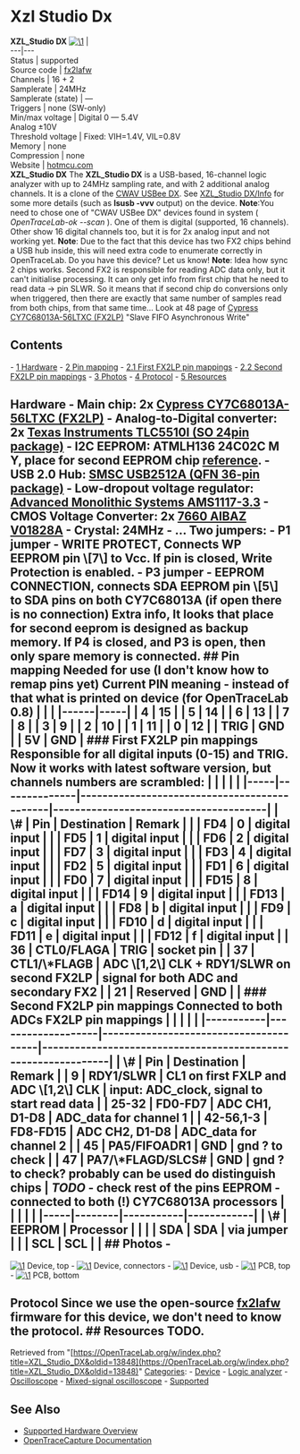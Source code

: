 # Xzl Studio Dx

**XZL_Studio DX** [![\1](../../assets/hardware/general/\2)](./File:Xzl_studio-dx_mugshot.png.html) |   
---|---  
Status | supported  
Source code | [fx2lafw](http://github.com/OpenTraceLab/?p=OpenTraceCapture.git;a=tree;f=src/hardware/fx2lafw)  
Channels | 16 + 2  
Samplerate | 24MHz  
Samplerate (state) | —  
Triggers | none (SW-only)  
Min/max voltage | Digital 0 — 5.4V  
Analog ±10V  
Threshold voltage | Fixed: VIH=1.4V, VIL=0.8V  
Memory | none  
Compression | none  
Website | [hotmcu.com](http://www.hotmcu.com/xzl-studio-dx-mixed-signal-oscilloscope-logic-analyzer-p-13.html)  
**XZL_Studio DX** The **XZL_Studio DX** is a USB-based, 16-channel logic analyzer with up to 24MHz sampling rate, and with 2 additional analog channels. It is a clone of the [CWAV USBee DX](https://OpenTraceLab.org/w/index.php?title=CWAV_USBee_DX&action=edit&redlink=1 "CWAV USBee DX \(page does not exist\)"). See [XZL_Studio DX/Info](XZL_Studio_DX/Info.html "XZL Studio DX/Info") for some more details (such as **lsusb -vvv** output) on the device. **Note**:You need to chose one of "CWAV USBee DX" devices found in system ( *OpenTraceLab-ok --scan* ). One of them is digital (supported, 16 channels). Other show 16 digital channels too, but it is for 2x analog input and not working yet. **Note**: Due to the fact that this device has two FX2 chips behind a USB hub inside, this will need extra code to enumerate correctly in OpenTraceLab. Do you have this device? Let us know! **Note**: Idea how sync 2 chips works. Second FX2 is responsible for reading ADC data only, but it can't initialise processing. It can only get info from first chip that he need to read data -\> pin SLWR. So it means that if second chip do conversions only when triggered, then there are exactly that same number of samples read from both chips, from that same time... Look at 48 page of [Cypress CY7C68013A-56LTXC (FX2LP)](http://www.cypress.com/?docID=45142#page=48) "Slave FIFO Asynchronous Write" 
## Contents 
\- [1 Hardware](XZL_Studio_DX.html#Hardware) \- [2 Pin mapping](XZL_Studio_DX.html#Pin_mapping) \- [2.1 First FX2LP pin mappings](XZL_Studio_DX.html#First_FX2LP_pin_mappings) \- [2.2 Second FX2LP pin mappings](XZL_Studio_DX.html#Second_FX2LP_pin_mappings) \- [3 Photos](XZL_Studio_DX.html#Photos) \- [4 Protocol](XZL_Studio_DX.html#Protocol) \- [5 Resources](XZL_Studio_DX.html#Resources) 
## Hardware \- **Main chip**: 2x [Cypress CY7C68013A-56LTXC (FX2LP)](http://www.cypress.com/?docID=45142) \- **Analog-to-Digital converter**: 2x [Texas Instruments TLC5510I (SO 24pin package)](http://www.ti.com/lit/ds/symlink/tlc5510.pdf) \- **I2C EEPROM**: ATMLH136 24C02C M Y, place for second EEPROM chip [reference](http://ww1.microchip.com/downloads/en/DeviceDoc/21202J.pdf). \- **USB 2.0 Hub**: [SMSC USB2512A (QFN 36-pin package)](http://www.mouser.com/catalog/specsheets/2512adb.pdf) \- **Low-dropout voltage regulator**: [Advanced Monolithic Systems AMS1117-3.3](http://www.advanced-monolithic.com/pdf/ds1117.pdf) \- **CMOS Voltage Converter**: 2x [7660 AIBAZ V01828A](https://www.ti.com/lit/ds/symlink/lmc7660.pdf) \- **Crystal**: 24MHz \- ... Two jumpers: \- **P1** jumper - WRITE PROTECT, Connects WP EEPROM pin \\[7\\] to Vcc. If pin is closed, Write Protection is enabled. \- **P3** jumper - EEPROM CONNECTION, connects SDA EEPROM pin \\[5\\] to SDA pins on both CY7C68013A (if open there is no connection) Extra info, It looks that place for second eeprom is designed as backup memory. If P4 is closed, and P3 is open, then only spare memory is connected. ## Pin mapping Needed for use (I don't know how to remap pins yet) Current PIN meaning - instead of that what is printed on device (for OpenTraceLab 0.8) | | | |------|-----| | 4 | 15 | | 5 | 14 | | 6 | 13 | | 7 | 8 | | 3 | 9 | | 2 | 10 | | 1 | 11 | | 0 | 12 | | TRIG | GND | | 5V | GND | ### First FX2LP pin mappings Responsible for all digital inputs (0-15) and TRIG. Now it works with latest software version, but channels numbers are scrambled: | | | | | |-----|--------------|---------------------------------------------|---------------------------------------| | \\# | Pin | Destination | Remark | | | FD4 | 0 | digital input | | | FD5 | 1 | digital input | | | FD6 | 2 | digital input | | | FD7 | 3 | digital input | | | FD3 | 4 | digital input | | | FD2 | 5 | digital input | | | FD1 | 6 | digital input | | | FD0 | 7 | digital input | | | FD15 | 8 | digital input | | | FD14 | 9 | digital input | | | FD13 | a | digital input | | | FD8 | b | digital input | | | FD9 | c | digital input | | | FD10 | d | digital input | | | FD11 | e | digital input | | | FD12 | f | digital input | | 36 | CTL0/FLAGA | TRIG | socket pin | | 37 | CTL1/\\*FLAGB | ADC \\[1,2\\] CLK + RDY1/SLWR on second FX2LP | signal for both ADC and secondary FX2 | | 21 | Reserved | GND | | ### Second FX2LP pin mappings Connected to both ADCs FX2LP pin mappings | | | | | |-----------|-------------------|---------------------------------------|---------------------------------------------------------------| | \\# | Pin | Destination | Remark | | 9 | RDY1/SLWR | CL1 on first FXLP and ADC \\[1,2\\] CLK | input: ADC_clock, signal to start read data | | 25-32 | FD0-FD7 | ADC CH1, D1-D8 | ADC_data for channel 1 | | 42-56,1-3 | FD8-FD15 | ADC CH2, D1-D8 | ADC_data for channel 2 | | 45 | PA5/FIFOADR1 | GND | gnd ? to check | | 47 | PA7/\\*FLAGD/SLCS# | GND | gnd ? to check? **probably can be used do distinguish chips** | *TODO* - check rest of the pins EEPROM - connected to both (!) CY7C68013A processors | | | | | |-----|--------|-----------|------------| | \\# | EEPROM | Processor | | | | SDA | SDA | via jumper | | | SCL | SCL | | ## Photos \- 
[![\1](../../assets/hardware/general/\2)](./File:XZL_Studio-DX_front.jpg.html)
Device, top
\- 
[![\1](../../assets/hardware/general/\2)](./File:XZL_Studio-DX_connectors.jpg.html)
Device, connectors
\- 
[![\1](../../assets/hardware/general/\2)](./File:XZL_Studio-DX_usb.jpg.html)
Device, usb
\- 
[![\1](../../assets/hardware/general/\2)](./File:XZL_Studio-DX_pcb_up.jpg.html)
PCB, top
\- 
[![\1](../../assets/hardware/general/\2)](./File:XZL_Studio-DX_pcb_down.jpg.html)
PCB, bottom
## Protocol Since we use the open-source [fx2lafw](Fx2lafw.html "Fx2lafw") firmware for this device, we don't need to know the protocol. ## Resources TODO. 
Retrieved from "[https://OpenTraceLab.org/w/index.php?title=XZL_Studio_DX&oldid=13848](https://OpenTraceLab.org/w/index.php?title=XZL_Studio_DX&oldid=13848)" 
[Categories](specialcategories-specialcategories.md): \- [Device](./Category:Device.html "Category:Device") \- [Logic analyzer](./Category:Logic_analyzer.html "Category:Logic analyzer") \- [Oscilloscope](./Category:Oscilloscope.html "Category:Oscilloscope") \- [Mixed-signal oscilloscope](./Category:Mixed-signal_oscilloscope.html "Category:Mixed-signal oscilloscope") \- [Supported](./Category:Supported.html "Category:Supported")

## See Also
- [Supported Hardware Overview](../supported-hardware.md)
- [OpenTraceCapture Documentation](../../opentracecapture/overview.md)
